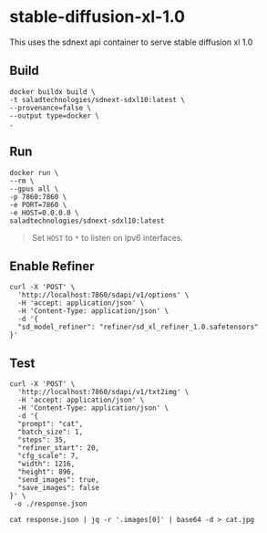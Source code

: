 # stable-diffusion-xl-1.0
This uses the sdnext api container to serve stable diffusion xl 1.0

## Build

```shell
docker buildx build \
-t saladtechnologies/sdnext-sdxl10:latest \
--provenance=false \
--output type=docker \
.
```

## Run

```shell
docker run \
--rm \
--gpus all \
-p 7860:7860 \
-e PORT=7860 \
-e HOST=0.0.0.0 \
saladtechnologies/sdnext-sdxl10:latest
```
> Set `HOST` to `*` to listen on ipv6 interfaces.

## Enable Refiner

```shell
curl -X 'POST' \
  'http://localhost:7860/sdapi/v1/options' \
  -H 'accept: application/json' \
  -H 'Content-Type: application/json' \
  -d '{
  "sd_model_refiner": "refiner/sd_xl_refiner_1.0.safetensors"
}'
```

## Test

```shell
curl -X 'POST' \
  'http://localhost:7860/sdapi/v1/txt2img' \
  -H 'accept: application/json' \
  -H 'Content-Type: application/json' \
  -d '{
  "prompt": "cat",
  "batch_size": 1,
  "steps": 35,
  "refiner_start": 20,
  "cfg_scale": 7,
  "width": 1216,
  "height": 896,
  "send_images": true,
  "save_images": false
}' \
 -o ./response.json
```

```shell
cat response.json | jq -r '.images[0]' | base64 -d > cat.jpg
```